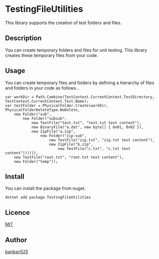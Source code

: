 TestingFileUtilities
====================

This library supports the creation of test folders and files.

## Description

You can create temporary folders and files for unit testing.
This library creates these temporary files from your code.

## Usage

You can create temporary files and folders by defining a hierarchy of files and folders in your code as follows...

```
var workDir = Path.Combine(TestContext.CurrentContext.TestDirectory, TestContext.CurrentContext.Test.Name);
var testFolder = PhysicalFolder.Create(workDir, PhysicalFolderDeleteType.NoDelete,
    new Folder("sub",
        new Folder("subsub",
            new TextFile("test.txt", "test.txt text content"),
            new BinaryFile("a.dat", new byte[] { 0x01, 0x02 }),
            new ZipFile("a.zip",
                new Folder("zip-sub",
                    new TextFile("zip.txt", "zip.txt text content"),
                    new ZipFile("b.zip",
                        new TextFile("c.txt", "c.txt text content")))))),
    new TextFile("root.txt", "root.txt text content"),
    new Folder("temp"));
```


## Install

You can install the package from nuget.

```
dotnet add package TestingFileUtilities
```

## Licence

[MIT](https://github.com/banban525/TestingFileUtilities/blob/main/LICENSE)

## Author

[banban525](https://github.com/banban525)